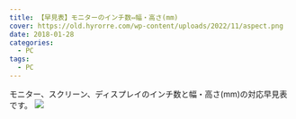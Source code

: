```yaml
---
title: 【早見表】モニターのインチ数⇔幅・高さ(mm)
cover: https://old.hyrorre.com/wp-content/uploads/2022/11/aspect.png
date: 2018-01-28
categories:
  - PC
tags:
  - PC
---
```


モニター、スクリーン、ディスプレイのインチ数と幅・高さ(mm)の対応早見表です。
<img src="https://old.hyrorre.com/wp-content/uploads/2022/11/aspect.png" class="shadow">

<!--more-->

<inch-table></inch-table>
